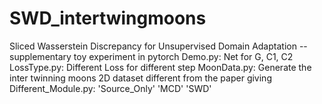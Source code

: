 # SWD_intertwingmoons
Sliced Wasserstein Discrepancy for Unsupervised Domain Adaptation -- supplementary toy experiment in pytorch
Demo.py: Net for G, C1, C2
LossType.py: Different Loss for different step
MoonData.py: Generate  the inter twinning moons 2D dataset different from the paper giving
Different_Module.py: 'Source_Only' 'MCD' 'SWD'
